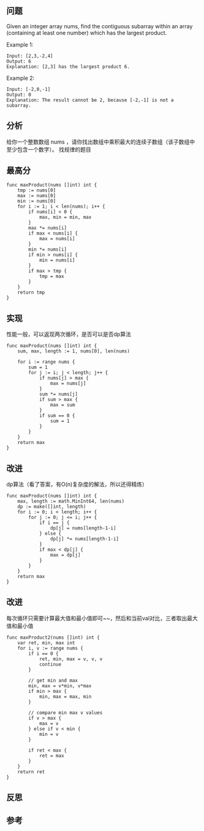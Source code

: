 ## 问题
Given an integer array nums, find the contiguous subarray within an array (containing at least one number) which has the largest product.

Example 1:
```
Input: [2,3,-2,4]
Output: 6
Explanation: [2,3] has the largest product 6.
```

Example 2:
```
Input: [-2,0,-1]
Output: 0
Explanation: The result cannot be 2, because [-2,-1] is not a subarray.
```

## 分析
给你一个整数数组 nums ，请你找出数组中乘积最大的连续子数组（该子数组中至少包含一个数字）。
找规律的题目

## 最高分
```golang
func maxProduct(nums []int) int {
    tmp := nums[0]
    max := nums[0]
    min := nums[0]
    for i := 1; i < len(nums); i++ {
        if nums[i] < 0 {
            max, min = min, max
        }
        max *= nums[i]
        if max < nums[i] {
            max = nums[i]
        }
        min *= nums[i]
        if min > nums[i] {
            min = nums[i]
        }
        if max > tmp {
            tmp = max
        }
    }
    return tmp
}
```

## 实现
性能一般，可以返现两次循环，是否可以是否dp算法
```golang
func maxProduct(nums []int) int {
    sum, max, length := 1, nums[0], len(nums)

    for i := range nums {
        sum = 1
        for j := i; j < length; j++ {
            if nums[j] > max {
                max = nums[j]
            }
            sum *= nums[j]
            if sum > max {
                max = sum
            }
            if sum == 0 {
                sum = 1
            }
        }
    }
    return max
}
```

## 改进
dp算法（看了答案，有O(n)复杂度的解法，所以还得精炼）
```golang
func maxProduct(nums []int) int {
    max, length := math.MinInt64, len(nums)
    dp := make([]int, length)
    for i := 0; i < length; i++ {
        for j := 0; j <= i; j++ {
            if i == j {
                dp[j] = nums[length-1-i]
            } else {
                dp[j] *= nums[length-1-i]
            }
            if max < dp[j] {
                max = dp[j]
            }
        }
    }
    return max
}
```

## 改进
每次循环只需要计算最大值和最小值即可~~，然后和当前val对比，三者取出最大值和最小值
```golang
func maxProduct2(nums []int) int {
    var ret, min, max int
    for i, v := range nums {
        if i == 0 {
            ret, min, max = v, v, v
            continue
        }

        // get min and max
        min, max = v*min, v*max
        if min > max {
            min, max = max, min
        }

        // compare min max v values
        if v > max {
            max = v
        } else if v < min {
            min = v
        }

        if ret < max {
            ret = max
        }
    }
    return ret
}
```

## 反思

## 参考
